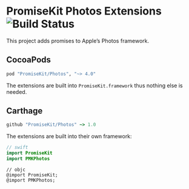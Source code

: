 # PromiseKit Photos Extensions ![Build Status]

This project adds promises to Apple’s Photos framework.

## CocoaPods

```ruby
pod "PromiseKit/Photos", "~> 4.0"
```

The extensions are built into `PromiseKit.framework` thus nothing else is needed.

## Carthage

```ruby
github "PromiseKit/Photos" ~> 1.0
```

The extensions are built into their own framework:

```swift
// swift
import PromiseKit
import PMKPhotos
```

```objc
// objc
@import PromiseKit;
@import PMKPhotos;
```


[Build Status]: https://travis-ci.org/PromiseKit/Photos.svg?branch=master
